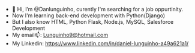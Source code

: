 - 👋 Hi, I’m @Danlunguinho, curently I'm searching for a job oppurtinity.
- Now I'm learning back-end development with Python(Django)
- But I also know HTML, Python Flask, Node.js, MySQL, Salesforce Development
- My email📫: Lunguinho9@hotmail.com 
- My Linkedin: https://www.linkedin.com/in/daniel-lunguinho-a49a621a1/

